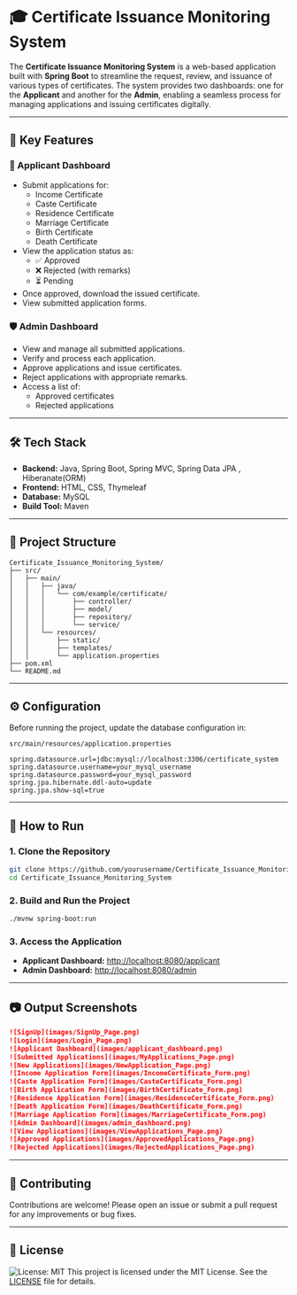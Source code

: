 
# 🎓 Certificate Issuance Monitoring System

The **Certificate Issuance Monitoring System** is a web-based application built with **Spring Boot** to streamline the request, review, and issuance of various types of certificates. The system provides two dashboards: one for the **Applicant** and another for the **Admin**, enabling a seamless process for managing applications and issuing certificates digitally.

---

## 🚀 Key Features

### 👤 Applicant Dashboard
- Submit applications for:
  - Income Certificate
  - Caste Certificate
  - Residence Certificate
  - Marriage Certificate
  - Birth Certificate
  - Death Certificate
- View the application status as:
  - ✅ Approved
  - ❌ Rejected (with remarks)
  - ⏳ Pending
- Once approved, download the issued certificate.
- View submitted application forms.

### 🛡️ Admin Dashboard
- View and manage all submitted applications.
- Verify and process each application.
- Approve applications and issue certificates.
- Reject applications with appropriate remarks.
- Access a list of:
  - Approved certificates
  - Rejected applications

---

## 🛠️ Tech Stack

- **Backend:** Java, Spring Boot, Spring MVC, Spring Data JPA , Hiberanate(ORM)
- **Frontend:** HTML, CSS, Thymeleaf
- **Database:** MySQL
- **Build Tool:** Maven

---

## 📁 Project Structure

```
Certificate_Issuance_Monitoring_System/
├── src/
│   ├── main/
│   │   ├── java/
│   │   │   └── com/example/certificate/
│   │   │       ├── controller/
│   │   │       ├── model/
│   │   │       ├── repository/
│   │   │       └── service/
│   │   └── resources/
│   │       ├── static/
│   │       ├── templates/
│   │       └── application.properties
├── pom.xml
└── README.md
```

---

## ⚙️ Configuration

Before running the project, update the database configuration in:

`src/main/resources/application.properties`

```properties
spring.datasource.url=jdbc:mysql://localhost:3306/certificate_system
spring.datasource.username=your_mysql_username
spring.datasource.password=your_mysql_password
spring.jpa.hibernate.ddl-auto=update
spring.jpa.show-sql=true
```

---

## 🧪 How to Run

### 1. Clone the Repository

```bash
git clone https://github.com/yourusername/Certificate_Issuance_Monitoring_System.git
cd Certificate_Issuance_Monitoring_System
```

### 2. Build and Run the Project

```bash
./mvnw spring-boot:run
```

### 3. Access the Application

- **Applicant Dashboard:** [http://localhost:8080/applicant](http://localhost:8080/applicant)
- **Admin Dashboard:** [http://localhost:8080/admin](http://localhost:8080/admin)

---

## 📷 Output Screenshots



```markdown
![SignUp](images/SignUp_Page.png)
![Login](images/Login_Page.png)
![Applicant Dashboard](images/applicant_dashboard.png)
![Submitted Applications](images/MyApplications_Page.png)
![New Applications](images/NewApplication_Page.png)
![Income Application Form](images/IncomeCertificate_Form.png)
![Caste Application Form](images/CasteCertificate_Form.png)
![Birth Application Form](images/BirthCertificate_Form.png)
![Residence Application Form](images/ResidenceCertificate_Form.png)
![Death Application Form](images/DeathCertificate_Form.png)
![Marriage Application Form](images/MarriageCertificate_Form.png)
![Admin Dashboard](images/admin_dashboard.png)
![View Applications](images/ViewApplications_Page.png)
![Approved Applications](images/ApprovedApplications_Page.png)
![Rejected Applications](images/RejectedApplications_Page.png)
```


---

## 🤝 Contributing

Contributions are welcome! Please open an issue or submit a pull request for any improvements or bug fixes.

---

## 📄 License

![License: MIT](https://img.shields.io/badge/License-MIT-yellow.svg)
This project is licensed under the MIT License. See the [LICENSE](LICENSE) file for details.

